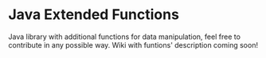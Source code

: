 # Java Extended Functions

Java library with additional functions for data manipulation, feel free to contribute in any possible way.
Wiki with funtions' description coming soon!
